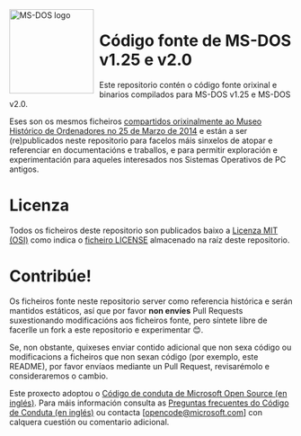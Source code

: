 <img width="150" height="150" align="left" style="float: left; margin: 0 10px 0 0;" alt="MS-DOS logo" src="https://github.com/Microsoft/MS-DOS/blob/master/msdos-logo.png">   

# Código fonte de MS-DOS v1.25 e v2.0
Este repositorio contén o código fonte orixinal e binarios compilados para MS-DOS v1.25 e MS-DOS v2.0.

Eses son os mesmos ficheiros [compartidos orixinalmente ao Museo Histórico de Ordenadores no 25 de Marzo de 2014]( http://www.computerhistory.org/atchm/microsoft-ms-dos-early-source-code/) e están a ser (re)publicados neste repositorio para facelos máis sinxelos de atopar e referenciar en documentacións e traballos, e para permitir exploración e experimentación para aqueles interesados nos Sistemas Operativos de PC antigos.

# Licenza
Todos os ficheiros deste repositorio son publicados baixo a [Licenza MIT (OSI)](https://gl.wikipedia.org/wiki/Licenza_MIT) como indica o [ficheiro LICENSE](https://github.com/Microsoft/MS-DOS/blob/master/LICENSE.md) almacenado na raíz deste repositorio.

# Contribúe!
Os ficheiros fonte neste repositorio server como referencia histórica e serán mantidos estáticos, así que por favor **non envíes** Pull Requests suxestionando modificacións aos ficheiros fonte, pero síntete libre de facerlle un fork a este repositorio e experimentar 😊.  

Se, non obstante, quixeses enviar contido adicional que non sexa código ou modificacions a ficheiros que non sexan código (por exemplo, este README), por favor envíaos mediante un Pull Request, revisarémolo e consideraremos o cambio.

Este proxecto adoptou o [Código de conduta de Microsoft Open Source (en inglés)](https://opensource.microsoft.com/codeofconduct/). Para máis información consulta as [Preguntas frecuentes do Código de Conduta (en inglés)](https://opensource.microsoft.com/codeofconduct/faq/) ou contacta [opencode@microsoft.com] con calquera cuestión ou comentario adicional.
